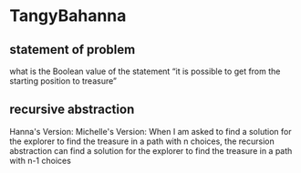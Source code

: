 # TangyBahanna
## statement of problem
what is the Boolean value of the statement “it is possible to get from the starting
position to treasure”

## recursive abstraction
Hanna's Version: 
Michelle's Version: When I am asked to find a solution for the explorer to
find the treasure in a path with n choices, the recursion
abstraction can find a solution for the explorer to find the
treasure in a path with n-1 choices
